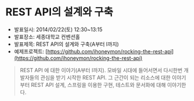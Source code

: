 REST API의 설계와 구축
====================

* 발표일시: 2014/02/22(토) 12:30~13:15
* 발표장소: 세종대학교 컨벤션홀
* 발표제목: REST API의 설계와 구축(A부터 I까지)
* 예제프로젝트: [https://github.com/ihoneymon/rocking-the-rest-api](https://github.com/ihoneymon/rocking-the-rest-api)
> REST API 에 대한 이야기(A부터 I까지). 모바일 시대에 들어서면서 다시한번 개발자들의 관심을 받기 시작한 REST API. 그 근간이 되는 리소스에 대한 이야기부터 REST API 설계, 스프링을 이용한 구현, 테스트와 문서화에 대해 이야기한다.


